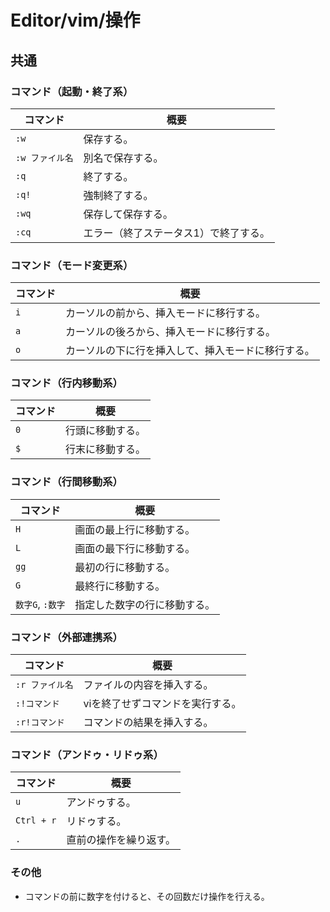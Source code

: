 # Editor/vim/操作

## 共通

### コマンド（起動・終了系）

| コマンド        | 概要                                  |
| --------------- | ------------------------------------- |
| `:w` | 保存する。                      |
| `:w ファイル名` | 別名で保存する。                      |
| `:q` | 終了する。                      |
| `:q!` | 強制終了する。                      |
| `:wq` | 保存して保存する。                      |
| `:cq`           | エラー（終了ステータス1）で終了する。 |

### コマンド（モード変更系）

| コマンド | 概要                                               |
| -------- | -------------------------------------------------- |
| `i`      | カーソルの前から、挿入モードに移行する。           |
| `a`      | カーソルの後ろから、挿入モードに移行する。         |
| `o`      | カーソルの下に行を挿入して、挿入モードに移行する。 |

### コマンド（行内移動系）

| コマンド | 概要             |
| -------- | ---------------- |
| `0`      | 行頭に移動する。 |
| `$`      | 行末に移動する。 |

### コマンド（行間移動系）

| コマンド         | 概要                         |
| ---------------- | ---------------------------- |
| `H`              | 画面の最上行に移動する。     |
| `L`              | 画面の最下行に移動する。     |
| `gg`             | 最初の行に移動する。         |
| `G`              | 最終行に移動する。           |
| `数字G`, `:数字` | 指定した数字の行に移動する。 |

### コマンド（外部連携系）

| コマンド        | 概要                             |
| --------------- | -------------------------------- |
| `:r ファイル名` | ファイルの内容を挿入する。       |
| `:!コマンド`    | viを終了せずコマンドを実行する。 |
| `:r!コマンド`   | コマンドの結果を挿入する。       |

### コマンド（アンドゥ・リドゥ系）

| コマンド   | 概要                   |
| ---------- | ---------------------- |
| `u`        | アンドゥする。         |
| `Ctrl + r` | リドゥする。           |
| `.`        | 直前の操作を繰り返す。 |

### その他

- コマンドの前に数字を付けると、その回数だけ操作を行える。
